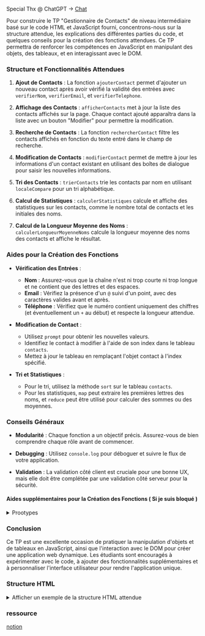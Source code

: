 Special Thx @ ChatGPT -> [Chat](https://chat.openai.com/share/f3cddc8e-e920-47b3-b696-d7b03fa5e9e8)

Pour construire le TP "Gestionnaire de Contacts" de niveau intermédiaire basé sur le code HTML et JavaScript fourni, concentrons-nous sur la structure attendue, les explications des différentes parties du code, et quelques conseils pour la création des fonctions attendues. Ce TP permettra de renforcer les compétences en JavaScript en manipulant des objets, des tableaux, et en interagissant avec le DOM.

### Structure et Fonctionnalités Attendues

1. **Ajout de Contacts** : La fonction `ajouterContact` permet d'ajouter un nouveau contact après avoir vérifié la validité des entrées avec `verifierNom`, `verifierEmail`, et `verifierTelephone`. 

2. **Affichage des Contacts** : `afficherContacts` met à jour la liste des contacts affichés sur la page. Chaque contact ajouté apparaîtra dans la liste avec un bouton "Modifier" pour permettre la modification.

3. **Recherche de Contacts** : La fonction `rechercherContact` filtre les contacts affichés en fonction du texte entré dans le champ de recherche.

4. **Modification de Contacts** : `modifierContact` permet de mettre à jour les informations d'un contact existant en utilisant des boîtes de dialogue pour saisir les nouvelles informations.

5. **Tri des Contacts** : `trierContacts` trie les contacts par nom en utilisant `localeCompare` pour un tri alphabétique.

6. **Calcul de Statistiques** : `calculerStatistiques` calcule et affiche des statistiques sur les contacts, comme le nombre total de contacts et les initiales des noms.

7. **Calcul de la Longueur Moyenne des Noms** : `calculerLongueurMoyenneNoms` calcule la longueur moyenne des noms des contacts et affiche le résultat.

### Aides pour la Création des Fonctions

- **Vérification des Entrées** :
  - **Nom** : Assurez-vous que la chaîne n'est ni trop courte ni trop longue et ne contient que des lettres et des espaces.
  - **Email** : Vérifiez la présence d'un `@` suivi d'un point, avec des caractères valides avant et après.
  - **Téléphone** : Vérifiez que le numéro contient uniquement des chiffres (et éventuellement un `+` au début) et respecte la longueur attendue.

- **Modification de Contact** :
  - Utilisez `prompt` pour obtenir les nouvelles valeurs.
  - Identifiez le contact à modifier à l'aide de son index dans le tableau `contacts`.
  - Mettez à jour le tableau en remplaçant l'objet contact à l'index spécifié.

- **Tri et Statistiques** :
  - Pour le tri, utilisez la méthode `sort` sur le tableau `contacts`.
  - Pour les statistiques, `map` peut extraire les premières lettres des noms, et `reduce` peut être utilisé pour calculer des sommes ou des moyennes.

### Conseils Généraux

- **Modularité** : Chaque fonction a un objectif précis. Assurez-vous de bien comprendre chaque rôle avant de commencer.
  
- **Debugging** : Utilisez `console.log` pour déboguer et suivre le flux de votre application.
  
- **Validation** : La validation côté client est cruciale pour une bonne UX, mais elle doit être complétée par une validation côté serveur pour la sécurité.

#### Aides supplémentaires pour la Création des Fonctions ( Si je suis bloqué )
<details>

<summary>Prootypes</summary>

```javascript

let contacts = [];

/** 
 * Cette fonction vérifie la validité d'un numéro de téléphone.
 * Un numéro de téléphone valide doit:
 * - Avoir une longueur entre 10 et 15 chiffres.
 * - Si le premier caractère est '+', il sera supprimé avant la vérification.
 * - Contenir seulement des chiffres.
 *
 * @param {string} telephone Le numéro de téléphone à vérifier.
 * @returns {boolean} Retourne vrai si le numéro de téléphone est valide, sinon il retourne faux.
 */
function verifierTelephone(telephone)

/**
 * Cette fonction vérifie si l'email entrant est valide
 *
 * @param {string} email - L'adresse e-mail à vérifier
 * @return {boolean} Retourne vrai si l'email est valide, sinon retourne faux
 */
function verifierEmail(email) {
    // Trouve la position de '@' dans l'email
    

    // Trouve la position du dernier '.' dans l'email
    

    // Vérifie la validité de l'email grâce à sa structure
        // Retourne faux si l'email n'est pas valide

    // Retourne vrai si l'email est valide
    return true;
}
/**
 * Cette fonction vérifie la validité d'un nom. Un nom valide doit:
 * - avoir une longueur entre 2 et 25 caractères.
 * - contenir seulement des lettres de l'alphabet (minuscules et majuscules) et des espaces.
 *
 * @param {string} nom Le nom à vérifier.
 * @returns {boolean} Retourne vrai si le nom est valide, sinon il retourne faux.
 */
function verifierNom(nom) 

/**
 * Cette fonction est utilisée pour ajouter un contact.
 * Elle récupère les données de contact (Nom, Email, Téléphone) depuis des éléments HTML avec ids spécifiques.
 * Elle valide ensuite ces données en utilisant d'autres fonctions : verifierNom, verifierEmail, verifierTelephone.
 * Si toutes les données sont valides, elle crée un objet de contact et l'ajoute à notre liste de contacts.
 * Ensuite, elle appelle une autre fonction afficherContacts pour mettre à jour l'affichage des contacts.
 * Sinon, elle affiche des alertes pour signaler quels champs de données étaient invalides.
 */
function ajouterContact() {
    // Récupérer les données du formulaire


    // Validation des données récupérées


    // Ajout du contact si toutes les données sont valides 

}

/**
 * Cette fonction est utilisée pour afficher tous les contacts dans une liste HTML.
 * Elle récupère un élément HTML avec l'id "listeContacts" et efface son contenu actuel.
 * Ensuite, pour chaque contact dans notre liste de contacts, elle fait les choses suivantes :
 *  - Crée un nouvel élément 'li'.
 *  - Défini son contenu textuel pour inclure les détails du contact (Nom, Email, Téléphone).
 *  - Crée un bouton "Modifier" pour chaque contact.
 *  - Associe une fonction modifierContact au clic sur ce bouton. L'index du contact dans la liste de contacts est passé à cette fonction.
 *  - Ajoute le bouton "Modifier" à l'élément 'li'.
 *  - Ajoute finalement l'élément 'li' à la liste de contacts HTML.
 * Enfin, elle appelle une autre fonction calculerStatistiques pour calculer certaines statistiques après l'affichage des contacts.
 */
function afficherContacts() {
    // Récupérer l'élément HTML pour la liste de contacts et nettoyer son contenu actuel
    const liste = document.getElementById("listeContacts");
    liste.innerHTML = '';

    // Parcourir tous les contacts et créer un élément 'li' pour chaque contact avec ses détails
    contacts.forEach((contact, index) => {

        // Création et configuration du bouton "Modifier"

        // Ajout du bouton "Modifier" et de l'élément 'li' à la liste HTML
    });

    // Calculer certaines statistiques après l'affichage des contacts
}

/**
 * Cette fonction est utilisée pour rechercher un contact par nom.
 * Elle récupère d'abord la valeur de recherche d'un élément HTML identifié par "rechercheContact".
 * Puis elle effectue une recherche insensible à la casse sur tous les noms de contact.
 * Pour ce faire, elle utilise la fonction 'filter' pour sélectionner uniquement les contacts dont le nom contient la chaîne de recherche.
 * Enfin, elle appelle une autre fonction 'afficherContactsFiltres' avec les résultats de la recherche pour mettre à jour la liste des contacts affichés.
 */
function rechercherContact()

/**
 * Cette fonction est utilisée pour afficher une liste filtrée de contacts.
 * Elle accepte un tableau de résultats, qui est une liste filtrée de contacts.
 * Elle récupère d'abord un élément HTML identifié par "listeContacts" et efface son contenu actuel.
 * Puis, pour chaque contact dans la liste des résultats, elle fait ce qui suit :
     *  - Crée un nouvel élément 'li'
     *  - Définit son contenu textuel pour inclure les détails du contact (Nom, Email, Téléphone)
     *  - Ajoute l'élément 'li' dans la liste de contacts HTML
 * Ainsi, à la fin de l'exécution de cette fonction, la liste des contacts HTML affiche uniquement les contacts filtrés.
 */
function afficherContactsFiltres(resultats)

/**
 * Cette fonction est utilisée pour calculer et afficher certaines statistiques de contact.
 * Elle calcule d'abord le nombre de contacts en utilisant la propriété 'length' de notre tableau 'contacts'.
 * Ensuite, elle utilise la méthode 'map' pour extraire l'initiale de chaque nom de contact dans un nouveau tableau.
 * Après, elle convertit ce tableau d'initiales en une seule chaîne de caractères en utilisant la méthode 'join'.
 * Finalement, elle met à jour le contenu textuel d'un élément HTML identifié par 'statistiques' pour afficher ces valeurs calculées.
 * Ainsi, après l'exécution de cette fonction, l'élément 'statistiques' affiche le nombre total de contacts et leurs initiales.
 */
function calculerStatistiques()

/**
 * Cette fonction est utilisée pour modifier les détails d'un contact spécifique.
 * Elle accepte un argument 'index', qui est l'index du contact dans le tableau 'contacts'.
 * D'abord, elle utilise la fonction 'prompt' pour afficher une fenêtre de dialogue demandant une nouvelle valeur pour le nom, l'email et le téléphone du contact. Les valeurs actuelles sont fournies comme valeurs par défaut.
 * Si toutes les nouvelles valeurs ont été fournies (c'est-à-dire, si aucune n'est null ou une chaîne de caractères vide), alors la fonction fait ce qui suit :
 * - Elle utilise la méthode 'splice' pour remplacer le contact à l'index donné par un nouvel objet avec les nouvelles valeurs.
 * - Elle appelle la fonction 'afficherContacts' pour mettre à jour l'affichage des contacts.
 * - Elle affiche dans la console et dans une alerte que le contact a été modifié.
 * Ainsi, cette fonction permet aux utilisateurs de modifier les informations d'un contact existant.
 */
function modifierContact(index)

/**
 * Cette fonction est utilisée pour trier le tableau 'contacts' par nom en ordre alphabétique.
 * Elle utilise la méthode 'sort' des tableaux JavaScript, avec une fonction de tri personnalisée.
 * La fonction de tri utilise la méthode 'localeCompare' pour comparer les noms de deux contacts (a et b).
 * 'localeCompare' est une méthode des chaînes de caractères qui compare deux chaînes dans l'ordre alphabétique de la langue locale, ce qui est idéal pour trier des noms.
 * Après le tri, la fonction appelle 'afficherContacts' pour mettre à jour l'affichage.
 * Ainsi, après l'exécution de cette fonction, la liste des contacts est affichée dans l'ordre alphabétique.
 */
function trierContacts()

/**
 * Cette fonction est utilisée pour calculer et afficher la longueur moyenne des noms des contacts.
 * Elle commence par vérifier si le tableau 'contacts' n'est pas vide. Si le tableau est vide, la fonction ne fait rien.
 * Si le tableau n'est pas vide, la fonction fait ce qui suit :
 * - Utilise la méthode 'map' pour extraire la longueur de chaque nom dans un nouveau tableau. 
 * - Utilise ensuite la méthode 'reduce' pour ajouter toutes ces longueurs ensemble, donnant la somme totale de toutes les longueurs.
 * - Ensuite, elle divise cette somme par le nombre de contacts pour obtenir la longueur moyenne.
 * - Finalement, elle utilise une alerte pour afficher cette longueur moyenne, arrondie à deux décimales avec 'toFixed'.
 * Ainsi, après l'exécution de cette fonction, une alerte s'affiche avec la longueur moyenne des noms des contacts.
 */
function calculerLongueurMoyenneNoms()

// Initialiser l'affichage des contacts au chargement de la page
document.addEventListener("DOMContentLoaded", afficherContacts);

```

</details>

### Conclusion

Ce TP est une excellente occasion de pratiquer la manipulation d'objets et de tableaux en JavaScript, ainsi que l'interaction avec le DOM pour créer une application web dynamique. Les étudiants sont encouragés à expérimenter avec le code, à ajouter des fonctionnalités supplémentaires et à personnaliser l'interface utilisateur pour rendre l'application unique.

### Structure HTML
<details>

<summary>Afficher un exemple de la structure HTML attendue</summary>

```html
<!DOCTYPE html>
<html lang="fr">
<head>
    <meta charset="UTF-8">
    <title>Gestionnaire de Contacts</title>
    <link rel="stylesheet" href="style.css">
</head>
<body>
    <div id="app">
        <input type="text" id="nomContact" placeholder="Nom du contact">
        <input type="email" id="emailContact" placeholder="Email du contact">
        <input type="tel" id="telContact" placeholder="Téléphone du contact">
        <button onclick="ajouterContact()">Ajouter</button>
        <input type="text" id="rechercheContact" placeholder="Rechercher un contact" oninput="rechercherContact()">
        <ul id="listeContacts"></ul>
        <div id="statistiques"></div>
        <button onclick="trierContacts()">Trier par Nom</button>
        <button onclick="calculerLongueurMoyenneNoms()">Longueur Moyenne des Noms</button>

    </div>
    <script src="script.js"></script>
</body>
</html>

Les événements doivent être inplémentés en JavaScript.
Le css est optionel.
```

</details>


### ressource
[notion](https://peridot-ravioli-f95.notion.site/30efc0cf463749ad9315b0983ce0c14b?v=0ac587e87c944b23a9b0f00b279f8f11)


